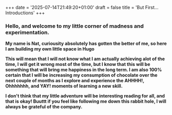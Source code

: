 +++
date = '2025-07-14T21:49:20+01:00'
draft = false
title = 'But First... Introductions'
+++

### Hello, and welcome to my little corner of madness and experimentation.

**My name is Nat, curiousity absolutely has gotten the better of me, so here I am building my own little space in Hugo**

**This will mean that I will not know what I am actually achieving alot of the time, I will get it wrong most of the time, but I know that this will be something that will bring me happiness in the long term. I am also 100% certain that I will be increasing my consumption of chocolate over the next couple of months as I explore and experience the AHHHH!, Ohhhhhhh, and YAY! moments of learning a new skill.**

**I don't think that my little adventure will be interesting reading for all, and that is okay! Buuttt if you feel like following me down this rabbit hole, I will always be grateful of the company.**
